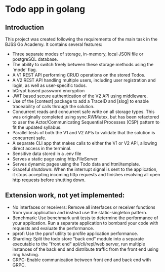 # Todo app in golang

## Introduction
This project was created following the requirements of the main task in the BJSS Go Academy.
It contains several features:
* Three separate modes of storage, in-memory, local JSON file or postgreSQL database.
* The ability to switch freely between these storage methods using the 'mode' flag.
* A V1 REST API performing CRUD operations on the stored Todos.
* A V2 REST API handling multiple users, including user registration and login, as well as user-specific todos.
* bCrypt based password encryption
* JWT based secure authentication of the V2 API using middleware.
* Use of the [context] package to add a TraceID and [slog] to enable traceability of calls through the solution.
* Concurrent reads and concurrent safe write on all storage types. This was originally completed using sync.RWMutex, but has been refactored to user the Actor/Communicating Sequential Processes (CSP) pattern to fit the updated syllabus.
* Parallel tests of both the V1 and V2 APIs to validate that the solution is concurrent safe.
* A separate CLI app that makes calls to either the V1 or V2 API, allowing direct access in the terminal.
* Sensitive data stored in a .env file
* Serves a static page using http.FileServer
* Serves dynamic pages using the Todo data and html/template.
* Graceful shutdown: When the interrupt signal is sent to the application, it stops accepting incoming http requests and finishes resolving all open http requests before shutting down.

## Extension work, not yet implemented:
* No interfaces or receivers: Remove all interfaces or receiver functions from your application and instead use the static-singleton pattern.
* Benchmark: Use benchmark unit tests to determine the performance of your application. Run a separate application to bombard your code with requests and evaluate the performance. 
* pprof: Use the pprof utility to profile application performance. 
* Sharding: Split the todo store "back end" module into a separate executable to the "front end" api/cli/repl/web server, run multiple instances of the back end and distribute traffic from the front end using ring hashing. 
* GRPC: Enable communication between front end and back end with GRPC. 